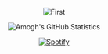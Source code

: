 <div align="center">

![First](media/drift.gif)

![Amogh's GitHub Statistics](https://github-readme-stats-alpha-weld.vercel.app//api?username=amogh-w&theme=catppuccin_latte&show_icons=true)

[![Spotify](https://novatorem-rho-sepia.vercel.app/api/spotify/?background_color=24273a&border_color=8aadf4)](https://open.spotify.com/user/alphax2025)

</div>
